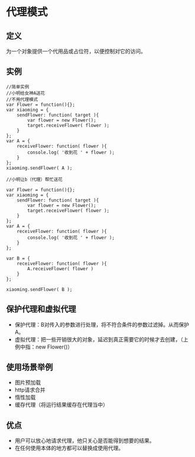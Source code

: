 # 代理模式

## 定义
为一个对象提供一个代用品或占位符，以便控制对它的访问。

## 实例
```
//简单实例
//小明给女神A送花
//不用代理模式
var Flower = function(){};
var xiaoming = {
    sendFlower: function( target ){
        var flower = new Flower();
        target.receiveFlower( flower );
    }
};
var A = {
    receiveFlower: function( flower ){
        console.log( '收到花 ' + flower );
    }
};
xiaoming.sendFlower( A );

//小明让b（代理）帮忙送花

var Flower = function(){};
var xiaoming = {
    sendFlower: function( target ){
        var flower = new Flower();
        target.receiveFlower( flower );
    }
};
var A = {
    receiveFlower: function( flower ){
        console.log( '收到花 ' + flower );
    }
};

var B = {
    receiveFlower: function( flower ){
        A.receiveFlower( flower )
    }
};

xiaoming.sendFlower( B );
```

## 保护代理和虚拟代理
* 保护代理：B对传入的参数进行处理，将不符合条件的参数过滤掉。从而保护A。
* 虚拟代理：把一些开销很大的对象，延迟到真正需要它的时候才去创建，（上例中指：new Flower()）

## 使用场景举例
* 图片预加载
* http请求合并
* 惰性加载
* 缓存代理（将运行结果缓存在代理当中）

## 优点
* 用户可以放心地请求代理，他只关心是否能得到想要的结果。
* 在任何使用本体的地方都可以替换成使用代理。

